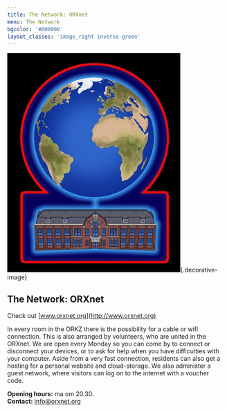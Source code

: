 ```yaml
---
title: The Network: ORXnet
menu: The Network
bgcolor: '#000000'
layout_classes: 'image_right inverse-green'
---
```


![](icon_netwerk_smaller.jpg){.decorative-image}

The Network: ORXnet
-------------------

Check out [www.orxnet.org](http://www.orxnet.org)

In every room in the ORKZ there is the possibility for a cable or wifi connection. This is also arranged by volunteers, who are united in the ORXnet. We are open every Monday so you can come by to connect or disconnect your devices, or to ask for help when you have difficulties with your computer. 
Aside from a very fast connection, residents can also get a hosting for a personal website and cloud-storage. We also administer a guest network, where visitors can log on to the internet with a voucher code. 


**Opening hours:** ma om 20.30.<br/>
**Contact:** info@orxnet.org

